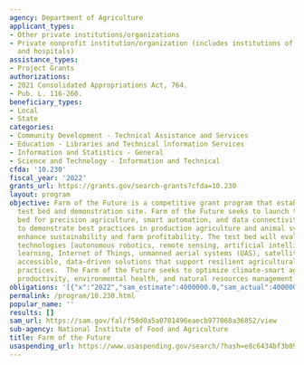 ```yaml
---
agency: Department of Agriculture
applicant_types:
- Other private institutions/organizations
- Private nonprofit institution/organization (includes institutions of higher education
  and hospitals)
assistance_types:
- Project Grants
authorizations:
- 2021 Consolidated Appropriations Act, 764.
- Pub. L. 116-260.
beneficiary_types:
- Local
- State
categories:
- Community Development - Technical Assistance and Services
- Education - Libraries and Technical lnformation Services
- Information and Statistics - General
- Science and Technology - Information and Technical
cfda: '10.230'
fiscal_year: '2022'
grants_url: https://grants.gov/search-grants?cfda=10.230
layout: program
objective: Farm of the Future is a competitive grant program that establishes an agricultural
  test bed and demonstration site. Farm of the Future seeks to launch this rural test
  bed for precision agriculture, smart automation, and data connectivity and transfer
  to demonstrate best practices in production agriculture and animal systems that
  enhance sustainability and farm profitability. The test bed will evaluate smart
  technologies [autonomous robotics, remote sensing, artificial intelligence, machine
  learning, Internet of Things, unmanned aerial systems (UAS), satellites], to provide
  accessible, data-driven solutions that support resilient agricultural and value-added
  practices.  The Farm of the Future seeks to optimize climate-smart agricultural
  productivity, environmental health, and natural resources management.
obligations: '[{"x":"2022","sam_estimate":4000000.0,"sam_actual":4000000.0,"usa_spending_actual":3936000.0},{"x":"2023","sam_estimate":5000000.0,"sam_actual":0.0,"usa_spending_actual":4684368.0},{"x":"2024","sam_estimate":0.0,"sam_actual":0.0,"usa_spending_actual":0.0}]'
permalink: /program/10.230.html
popular_name: ''
results: []
sam_url: https://sam.gov/fal/f58d0a5a0701496eaecb977060a36852/view
sub-agency: National Institute of Food and Agriculture
title: Farm of the Future
usaspending_url: https://www.usaspending.gov/search/?hash=e8c6434bf3b0958b527f72a3b767f7b3
---
```

